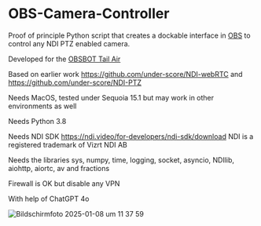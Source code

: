 # OBS-Camera-Controller

Proof of principle Python script that creates a dockable interface in [OBS](https://obsproject.com/de) to control any NDI PTZ enabled camera.

Developed for the [OBSBOT Tail Air](https://www.obsbot.com/de/obsbot-tail-air-streaming-camera)

Based on earlier work https://github.com/under-score/NDI-webRTC and https://github.com/under-score/NDI-PTZ

Needs MacOS, tested under Sequoia 15.1 but may work in other environments as well

Needs Python 3.8

Needs NDI SDK https://ndi.video/for-developers/ndi-sdk/download NDI is a registered trademark of Vizrt NDI AB

Needs the libraries sys, numpy, time, logging, socket, asyncio, NDIlib, aiohttp, aiortc, av and fractions

Firewall is OK but disable any VPN

With help of ChatGPT 4o


![Bildschirmfoto 2025-01-08 um 11 37 59](https://github.com/user-attachments/assets/13fc5d29-e6ef-471d-9fef-6e0714424032)

